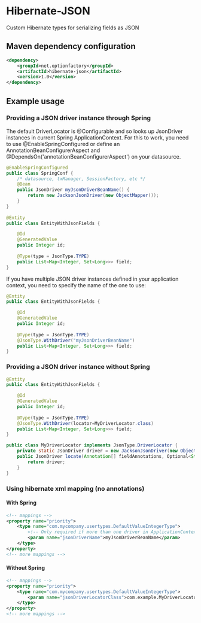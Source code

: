# Hibernate-JSON
Custom Hibernate types for serializing fields as JSON
## Maven dependency configuration

```xml
<dependency>
    <groupId>net.optionfactory</groupId>
    <artifactId>hibernate-json</artifactId>
    <version>1.0</version>
</dependency>
```

## Example usage
### Providing a JSON driver instance through Spring
The default DriverLocator is @Configurable and so looks up JsonDriver instances in current Spring ApplicationContext.
For this to work, you need to use @EnableSpringConfigured or define an AnnotationBeanConfigurerAspect and @DependsOn('annotationBeanConfigurerAspect') on your datasource.

```java
@EnableSpringConfigured
public class SpringConf {
    /* datasource, txManager, SessionFactory, etc */
    @Bean
    public JsonDriver myJsonDriverBeanName() {
        return new JacksonJsonDriver(new ObjectMapper());
    }
}
    
@Entity
public class EntityWithJsonFields {

    @Id
    @GeneratedValue
    public Integer id;
    
    @Type(type = JsonType.TYPE)
    public List<Map<Integer, Set<Long>>> field;
}
```

If you have multiple JSON driver instances defined in your application context, you need to specify the name of the one to use:

```java
@Entity
public class EntityWithJsonFields {

    @Id
    @GeneratedValue
    public Integer id;
    
    @Type(type = JsonType.TYPE)
    @JsonType.WithDriver("myJsonDriverBeanName")
    public List<Map<Integer, Set<Long>>> field;
}
```

### Providing a JSON driver instance without Spring
```java
@Entity
public class EntityWithJsonFields {

    @Id
    @GeneratedValue
    public Integer id;
    
    @Type(type = JsonType.TYPE)
    @JsonType.WithDriver(locator=MyDriverLocator.class)
    public List<Map<Integer, Set<Long>>> field;
}

public class MyDriverLocator implements JsonType.DriverLocator {
    private static JsonDriver driver = new JacksonJsonDriver(new ObjectMapper());
    public JsonDriver locate(Annotation[] fieldAnnotations, Optional<String> name) {
        return driver; 
    }
}
```

### Using hibernate xml mapping (no annotations)
#### With Spring

```xml
<!-- mappings -->
<property name="priority">
    <type name="com.mycompany.usertypes.DefaultValueIntegerType">
        <!-- Only required if more than one driver in ApplicationContext -->    
        <param name="jsonDriverName">myJsonDriverBeanName</param> 
    </type>
</property>
<!-- more mappings -->
```

#### Without Spring

```xml
<!-- mappings -->
<property name="priority">
    <type name="com.mycompany.usertypes.DefaultValueIntegerType">
        <param name="jsonDriverLocatorClass">com.example.MyDriverLocator</param>
    </type>
</property>
<!-- more mappings -->
```
    
